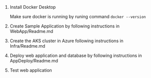 1. Install Docker Desktop

    Make sure docker is running by runing  command
    `
    docker --version
    `
2.  Create Sample Application by following instructions in WebApp/Readme.md
3.  Create the AKS cluster in Azure following instructions in Infra/Readme.md
4.  Deploy web application and database by following instructions in AppDeploy/Readme.md
5.  Test web application

